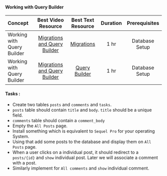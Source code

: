 #### Working with Query Builder

Concept | Best Video Resource | Best Text Resource | Duration | Prerequisites
:-- | :--: | :--: | :--: | :--:
Working with Query Builder | [Migrations and Query Builder](https://laracasts.com/series/laravel-from-scratch-2017/episodes/6) | [Migrations](https://laravel.com/docs/5.4/migrations)| 1 hr | Database Setup
Working with Query Builder | [Migrations and Query Builder](https://laracasts.com/series/laravel-from-scratch-2017/episodes/6) | [Query Builder](https://laravel.com/docs/5.4/queries) | 1 hr | Database Setup

#### Tasks :
- Create two tables `posts` and `comments` and `tasks`.
- `posts` table should contain `title` and `body`. `title` should be a unique field.
- `comments` table should contain a `comment_body`
- Empty the `All Posts` page.
- Install something which is equivalent to `Sequel Pro` for your operating System.
- Using that add some posts to the database and display them on `All Posts` page.
- When a user clicks on a individual post, it should redirect to a `posts/{id}` and `show` individual post. Later we will associate a comment with a post.
- Similarly implement for `All comments` and `show` individual comment.
